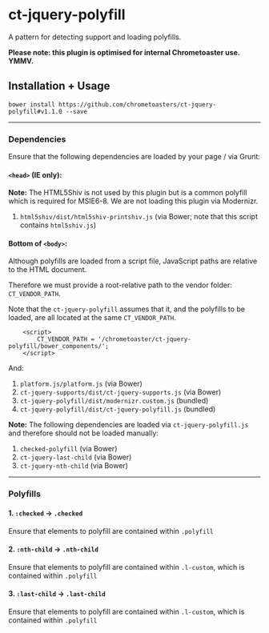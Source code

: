 ct-jquery-polyfill
==================

A pattern for detecting support and loading polyfills.

__Please note: this plugin is optimised for internal Chrometoaster use. YMMV.__

## Installation + Usage

    bower install https://github.com/chrometoasters/ct-jquery-polyfill#v1.1.0 --save

---

### Dependencies

Ensure that the following dependencies are loaded by your page / via Grunt:

#### `<head>` (IE only):

**Note:** The HTML5Shiv is not used by this plugin but is a common polyfill which is required for MSIE6-8. We are not loading this plugin via Modernizr.

1. `html5shiv/dist/html5shiv-printshiv.js` (via Bower; note that this script contains `html5shiv.js`)

#### Bottom of `<body>`:

Although polyfills are loaded from a script file, JavaScript paths are relative to the HTML document.

Therefore we must provide a root-relative path to the vendor folder: `CT_VENDOR_PATH`.

Note that the `ct-jquery-polyfill` assumes that it, and the polyfills to be loaded, are all located at the same `CT_VENDOR_PATH`.

        <script>
            CT_VENDOR_PATH = '/chrometoaster/ct-jquery-polyfill/bower_components/';
        </script>

And:

1. `platform.js/platform.js` (via Bower)
1. `ct-jquery-supports/dist/ct-jquery-supports.js` (via Bower)
1. `ct-jquery-polyfill/dist/modernizr.custom.js` (bundled)
1. `ct-jquery-polyfill/dist/ct-jquery-polyfill.js` (bundled)

**Note:** The following dependencies are loaded via `ct-jquery-polyfill.js` and therefore should not be loaded manually:

1. `checked-polyfill` (via Bower)
1. `ct-jquery-last-child` (via Bower)
1. `ct-jquery-nth-child` (via Bower)

---

### Polyfills

#### 1. `:checked` -> `.checked`

Ensure that elements to polyfill are contained within `.polyfill`

#### 2. `:nth-child` -> `.nth-child`

Ensure that elements to polyfill are contained within `.l-custom`, which is contained within `.polyfill`

#### 3. `:last-child` -> `.last-child`

Ensure that elements to polyfill are contained within `.l-custom`, which is contained within `.polyfill`